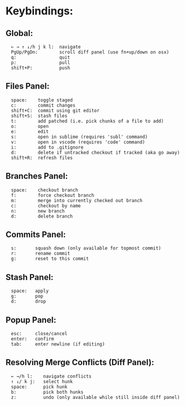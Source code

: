 # Keybindings:

## Global:

      ← → ↑ ↓/h j k l:  navigate
      PgUp/PgDn:        scroll diff panel (use fn+up/down on osx)
      q:                quit
      p:                pull
      shift+P:          push

## Files Panel:

      space:    toggle staged
      c:        commit changes
      shift+C:  commit using git editor
      shift+S:  stash files
      t:        add patched (i.e. pick chunks of a file to add)
      o:        open
      e:        edit
      s:        open in sublime (requires 'subl' command)
      v:        open in vscode (requires 'code' command)
      i:        add to .gitignore
      d:        delete if untracked checkout if tracked (aka go away)
      shift+R:  refresh files

## Branches Panel:

      space:    checkout branch
      f:        force checkout branch
      m:        merge into currently checked out branch
      c:        checkout by name
      n:        new branch
      d:        delete branch

## Commits Panel:

      s:       squash down (only available for topmost commit)
      r:       rename commit
      g:       reset to this commit

## Stash Panel:

      space:   apply
      g:       pop
      d:       drop

## Popup Panel:

      esc:     close/cancel
      enter:   confirm
      tab:     enter newline (if editing)

## Resolving Merge Conflicts (Diff Panel):

      ← →/h l:    navigate conflicts
      ↑ ↓/ k j:   select hunk
      space:      pick hunk
      b:          pick both hunks
      z:          undo (only available while still inside diff panel)
